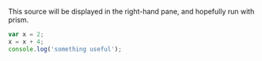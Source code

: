 This source will be displayed in the right-hand pane, and hopefully run with prism.
```javascript
var x = 2;
x = x + 4;
console.log('something useful');
```
